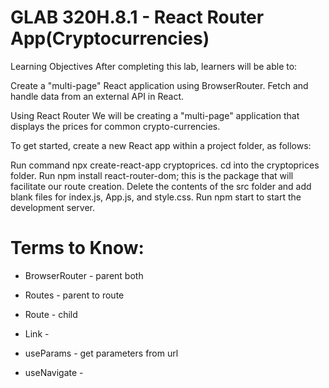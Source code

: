 # GLAB 320H.8.1 - React Router App(Cryptocurrencies)

Learning Objectives
After completing this lab, learners will be able to:

Create a "multi-page" React application using BrowserRouter.
Fetch and handle data from an external API in React.

Using React Router
We will be creating a "multi-page" application that displays the prices for common crypto-currencies.

To get started, create a new React app within a project folder, as follows:

Run command npx create-react-app cryptoprices.
cd into the cryptoprices folder.
Run npm install react-router-dom; this is the package that will facilitate our route creation.
Delete the contents of the src folder and add blank files for index.js, App.js, and style.css.
Run npm start to start the development server.











# Terms to Know:
- BrowserRouter - parent both
- Routes - parent to route
- Route - child

- Link - 
- useParams - get parameters from url
- useNavigate -
